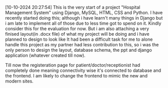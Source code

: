 [10-10-2024 20:27:54] This is the very start of a project "Hospital Management System" using Django, MySQL, HTML, CSS and Python. 
I have recently started doing this; although i have learn't many things in Django but i am late to implement all of those due to 
less time got to spend on it. 
Kindly consider this for the evaluation for now. 
But i am also attaching a very finised layout(in .docx file) of what my project will be doing and i have planned to design to look like
It had been a difficult task for me to alone handle this project as my partner had less contribution to this, so 
i was the only person to design the layout, database schema, the ppt and django application (whatever created till now).

Till now the registeration page for patient/doctor/receptionist had completely done meaning connectivity wise it's connected to database and the frontend.
I am likely to change the frontend to mimic the new and modern sites.
